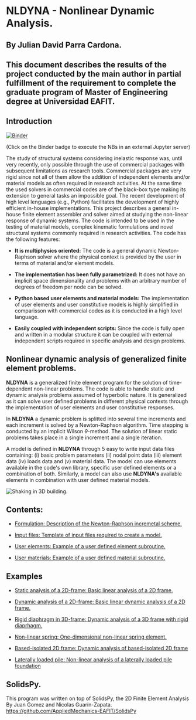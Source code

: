 # NLDYNA - Nonlinear Dynamic Analysis.

## By Julian David Parra Cardona.

## This document describes the results of the project conducted by the main author in partial fulfillment of the requirement to complete the graduate program of Master of Engineering degree at Universidad EAFIT.

## Introduction

[![Binder](https://mybinder.org/badge_logo.svg)](https://mybinder.org/v2/gh/jgomezc1/nldyna/master)

(Click on the Binder badge to execute the NBs in an external Jupyter server)

The study of structural systems considering inelastic response was, until very recently, only possible through the use of commercial packages with subsequent limitations as research tools. Commercial packages are very rigid since not all of them allow the addition of independent elements and/or material models as often required in research activities. At the same time the used solvers in commercial codes are of the black-box type making its extension to general tasks an impossible goal. The recent development of high level lenguages (e.g., Python) facilitates the development of highly efficient in-house implementations. This project describes a general in-house finite element assembler and solver aimed at studying the non-linear response of dynamic systems. The code is intended to be used in the testing of material models, complex kinematic formulations and novel structural systems commonly required in research activities. The code has the following features:

* **It is multiphysics oriented:** The code is a general dynamic Newton-Raphson solver where the physical context is provided by the user in terms of material and/or element models.

* **The implementation has been fully parametrized:** It does not have an implicit space dimensionality and problems with an arbitrary number of degrees of freedom per node can be solved.

* **Python based user elements and material models:** The implementation of user elements and user constitutive models is highly simplified in comparisson with commercial codes as it is conducted in a high level language.

* **Easily coupled with independent scripts:** Since the code is fully open and written in a modular structure it can be coupled with external independent scripts required in specific analysis and design problems.


## Nonlinear dynamic analysis of generalized finite element problems.
**NLDYNA** is a generalized finite element program for the solution of time-dependent non-linear problems. The code is able to handle static and dynamic analysis problems assumed of hyperbolic nature. It is generalized as it can solve user defined problems in different physical contexts through the implementation of user elements and user constitutive responses.

In **NLDYNA** a dynamic problem is splitted into several time increments and each increment is solved by a Newton-Raphson algorithm. Time stepping is conducted by an implicit Wilson $\theta$-method. The solution of linear static problems takes place in a single increment and a single iteration. 

A model is defined in **NLDYNA** through 5 easy to write input data files containing: (i) basic problem parameters (ii) nodal point data (iii) element data (iv) loads data and (v) material data. The model can use elements available in the code's own library, specific user defined elements or a combination of both. Similarly, a model can also use **NLDYNA's** available elements in combination with user defined material models.

![Shaking in 3D building.](./notebooks/img/Model_Page.png)

## Contents:

* [Formulation: Description of the Newton-Raphson incremetal scheme.](https://nbviewer.jupyter.org/github/jgomezc1/nldyna/blob/master/notebooks/02_Formulation.ipynb)

* [Input files: Template of input files required to create a model.](https://nbviewer.jupyter.org/github/jgomezc1/nldyna/blob/master/notebooks/03_NLDYNA.ipynb)

* [User elements: Example of a user defined element subroutine.](https://nbviewer.jupyter.org/github/jgomezc1/nldyna/blob/master/notebooks/04_UEL_subroutine.ipynb)

* [User materials: Example of a user defined material subroutine.](https://nbviewer.jupyter.org/github/jgomezc1/nldyna/blob/master/notebooks/05_UMAT_subroutine.ipynb)

## Examples

* [Static analysis of a 2D-frame: Basic linear analysis of a 2D frame.](https://nbviewer.jupyter.org/github/jgomezc1/nldyna/blob/master/notebooks/06_Example01.ipynb)

* [Dynamic analysis of a 2D-frame: Basic linear dynamic analysis of a 2D frame.](https://nbviewer.jupyter.org/github/jgomezc1/nldyna/blob/master/notebooks/07_Example02.ipynb)

* [Rigid diaphragm in 3D-frame: Dynamic analysis of a 3D frame with rigid diaprhagm.](https://nbviewer.jupyter.org/github/jgomezc1/nldyna/blob/master/notebooks/08_Example03.ipynb)

* [Non-linear spring: One-dimensional non-linear spring element.](https://nbviewer.jupyter.org/github/jgomezc1/nldyna/blob/master/notebooks/09_Example04.ipynb)

* [Based-isolated 2D frame: Dynamic analysis of based-isolated 2D frame](https://nbviewer.jupyter.org/github/jgomezc1/nldyna/blob/master/notebooks/10_Example05.ipynb)

* [Laterally loaded pile: Non-linear analysis of a laterally loaded pile foundation](https://nbviewer.jupyter.org/github/jgomezc1/nldyna/blob/master/notebooks/11_Example06.ipynb)

## SolidsPy.
This program was written on top of SolidsPy, the 2D Finite Element Analysis By Juan Gomez and Nicolas Guarín-Zapata.
https://github.com/AppliedMechanics-EAFIT/SolidsPy
